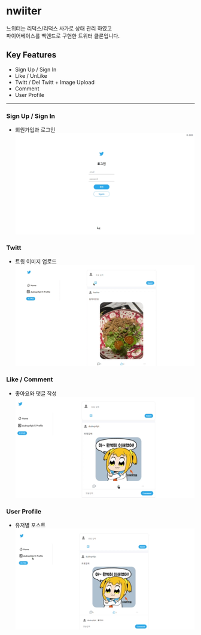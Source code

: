 # nwiiter

느위터는 리덕스/리덕스 사가로 상태 관리 하였고 <br>
파이어베이스를 백엔드로 구현한 트위터 클론입니다. <br>

## Key Features

-   Sign Up / Sign In
-   Like / UnLike
-   Twitt / Del Twitt + Image Upload
-   Comment
-   User Profile

---

### Sign Up / Sign In

-   회원가입과 로그인
    <img src="src/assets/gif/로그인.gif">

### Twitt

-   트윗 이미지 업로드
    <img src="src/assets/gif/twitt.gif">

### Like / Comment

-   좋아요와 댓글 작성
    <img src="src/assets/gif/likecomment.gif">

### User Profile

-   유저별 포스트
    <img src="src/assets/gif/userprofile.gif">
